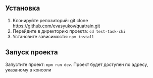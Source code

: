 ## Установка
1. Клонируйте репозиторий: git clone https://github.com/evasyukov/quatrain.git
2. Перейдите в директорию проекта: `cd test-task-cki`
3. Установите зависимости: `npm install`

## Запуск проекта
Запустите проект: `npm run dev`. Проект будет доступен по адресу, указаному в консоли

